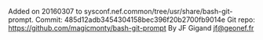 Added on 20160307 to sysconf.nef.common/tree/usr/share/bash-git-prompt.
Commit: 485d12adb3454304158bec396f20b2700fb9014e
Git repo: https://github.com/magicmonty/bash-git-prompt
By JF Gigand <jf@geonef.fr>
